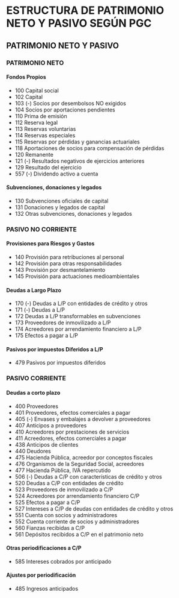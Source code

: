 # ESTRUCTURA DE PATRIMONIO NETO Y PASIVO SEGÚN PGC

## PATRIMONIO NETO Y PASIVO

### PATRIMONIO NETO

#### Fondos Propios
- 100 Capital social
- 102 Capital
- 103 (-) Socios por desembolsos NO exigidos
- 104 Socios por aportaciones pendientes
- 110 Prima de emisión
- 112 Reserva legal
- 113 Reservas voluntarias
- 114 Reservas especiales
- 115 Reservas por pérdidas y ganancias actuariales
- 118 Aportaciones de socios para compensación de pérdidas
- 120 Remanente
- 121 (-) Resultados negativos de ejercicios anteriores
- 129 Resultado del ejercicio
- 557 (-) Dividendo activo a cuenta

#### Subvenciones, donaciones y legados
- 130 Subvenciones oficiales de capital
- 131 Donaciones y legados de capital
- 132 Otras subvenciones, donaciones y legados

### PASIVO NO CORRIENTE

#### Provisiones para Riesgos y Gastos
- 140 Provisión para retribuciones al personal
- 142 Provisión para otras responsabilidades
- 143 Provisión por desmantelamiento
- 145 Provisión para actuaciones medioambientales

#### Deudas a Largo Plazo
- 170 (-) Deudas a L/P con entidades de crédito y otros
- 171 (-) Deudas a L/P
- 172 Deudas a L/P transformables en subvenciones
- 173 Proveedores de inmovilizado a L/P
- 174 Acreedores por arrendamiento financiero a L/P
- 175 Efectos a pagar a L/P

#### Pasivos por impuestos Diferidos a L/P
- 479 Pasivos por impuestos diferidos

### PASIVO CORRIENTE

#### Deudas a corto plazo
- 400 Proveedores
- 401 Proveedores, efectos comerciales a pagar
- 405 (-) Envases y embalajes a devolver a proveedores
- 407 Anticipos a proveedores
- 410 Acreedores por prestaciones de servicios
- 411 Acreedores, efectos comerciales a pagar
- 438 Anticipos de clientes
- 440 Deudores
- 475 Hacienda Pública, acreedor por conceptos fiscales
- 476 Organismos de la Seguridad Social, acreedores
- 477 Hacienda Pública, IVA repercutido
- 506 (-) Deudas a C/P con características de crédito y otros
- 520 Deudas a C/P con entidades de crédito
- 523 Proveedores de inmovilizado a C/P
- 524 Acreedores por arrendamiento financiero C/P
- 525 Efectos a pagar a C/P
- 527 Intereses a C/P de deudas con entidades de crédito y otros
- 551 Cuenta con socios y administradores
- 552 Cuenta corriente de socios y administradores
- 560 Fianzas recibidas a C/P
- 561 Depósitos recibidos a C/P en el patrimonio neto

#### Otras periodificaciones a C/P
- 585 Intereses cobrados por anticipado

#### Ajustes por periodificación
- 485 Ingresos anticipados
